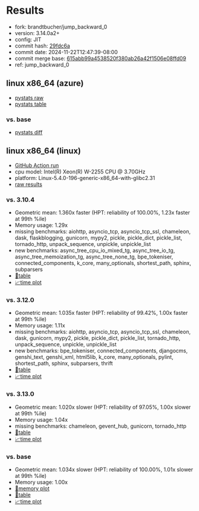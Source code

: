 # Results

- fork: brandtbucher/jump_backward_0
- version: 3.14.0a2+
- config: JIT
- commit hash: [29fdc6a](https://github.com/brandtbucher/cpython/commit/29fdc6a)
- commit date: 2024-11-22T12:47:39-08:00
- commit merge base: [615abb99a4538520f380ab26a42f1506e08ffd09](https://github.com/python/cpython/commit/615abb99a4538520f380ab26a42f1506e08ffd09)
- ref: jump_backward_0

## linux x86_64 (azure)

- [pystats raw](bm-20241122-azure-x86_64-brandtbucher-jump_backward_0-3.14.0a2%2B-29fdc6a-pystats.json)
- [pystats table](bm-20241122-azure-x86_64-brandtbucher-jump_backward_0-3.14.0a2%2B-29fdc6a-pystats.md)

### vs. base

- [pystats diff](bm-20241122-azure-x86_64-brandtbucher-jump_backward_0-3.14.0a2%2B-29fdc6a-pystats-vs-base.md)

## linux x86_64 (linux)

- [GitHub Action run](https://github.com/faster-cpython/benchmarking/actions/runs/11979941156)
- cpu model: Intel(R) Xeon(R) W-2255 CPU @ 3.70GHz
- platform: Linux-5.4.0-196-generic-x86_64-with-glibc2.31
- [raw results](bm-20241122-linux-x86_64-brandtbucher-jump_backward_0-3.14.0a2%2B-29fdc6a.json)

### vs. 3.10.4

- Geometric mean: 1.360x faster (HPT: reliability of 100.00%, 1.23x faster at 99th %ile)
- Memory usage: 1.29x
- missing benchmarks: aiohttp, asyncio_tcp, asyncio_tcp_ssl, chameleon, dask, flaskblogging, gunicorn, mypy2, pickle, pickle_dict, pickle_list, tornado_http, unpack_sequence, unpickle, unpickle_list
- new benchmarks: async_tree_cpu_io_mixed_tg, async_tree_io_tg, async_tree_memoization_tg, async_tree_none_tg, bpe_tokeniser, connected_components, k_core, many_optionals, shortest_path, sphinx, subparsers
- [📄table](bm-20241122-linux-x86_64-brandtbucher-jump_backward_0-3.14.0a2%2B-29fdc6a-vs-3.10.4.md)
- [📈time plot](bm-20241122-linux-x86_64-brandtbucher-jump_backward_0-3.14.0a2%2B-29fdc6a-vs-3.10.4.svg)

### vs. 3.12.0

- Geometric mean: 1.035x faster (HPT: reliability of 99.42%, 1.00x faster at 99th %ile)
- Memory usage: 1.11x
- missing benchmarks: aiohttp, asyncio_tcp, asyncio_tcp_ssl, chameleon, dask, gunicorn, mypy2, pickle, pickle_dict, pickle_list, tornado_http, unpack_sequence, unpickle, unpickle_list
- new benchmarks: bpe_tokeniser, connected_components, djangocms, genshi_text, genshi_xml, html5lib, k_core, many_optionals, pylint, shortest_path, sphinx, subparsers, thrift
- [📄table](bm-20241122-linux-x86_64-brandtbucher-jump_backward_0-3.14.0a2%2B-29fdc6a-vs-3.12.0.md)
- [📈time plot](bm-20241122-linux-x86_64-brandtbucher-jump_backward_0-3.14.0a2%2B-29fdc6a-vs-3.12.0.svg)

### vs. 3.13.0

- Geometric mean: 1.020x slower (HPT: reliability of 97.05%, 1.00x slower at 99th %ile)
- Memory usage: 1.04x
- missing benchmarks: chameleon, gevent_hub, gunicorn, tornado_http
- [📄table](bm-20241122-linux-x86_64-brandtbucher-jump_backward_0-3.14.0a2%2B-29fdc6a-vs-3.13.0.md)
- [📈time plot](bm-20241122-linux-x86_64-brandtbucher-jump_backward_0-3.14.0a2%2B-29fdc6a-vs-3.13.0.svg)

### vs. base

- Geometric mean: 1.034x slower (HPT: reliability of 100.00%, 1.01x slower at 99th %ile)
- Memory usage: 1.00x
- [🧠memory plot](bm-20241122-linux-x86_64-brandtbucher-jump_backward_0-3.14.0a2%2B-29fdc6a-vs-base-mem.svg)
- [📄table](bm-20241122-linux-x86_64-brandtbucher-jump_backward_0-3.14.0a2%2B-29fdc6a-vs-base.md)
- [📈time plot](bm-20241122-linux-x86_64-brandtbucher-jump_backward_0-3.14.0a2%2B-29fdc6a-vs-base.svg)

